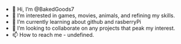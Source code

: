 - 👋 Hi, I’m @BakedGoods7
- 👀 I’m interested in games, movies, animals, and refining my skills. 
- 🌱 I’m currently learning about github and rasberryPi
- 💞️ I’m looking to collaborate on any projects that peak my interest.
- 📫 How to reach me - undefined.

<!---
BakedGoods7/BakedGoods7 is a ✨ special ✨ repository because its `README.md` (this file) appears on your GitHub profile.
You can click the Preview link to take a look at your changes.
--->
